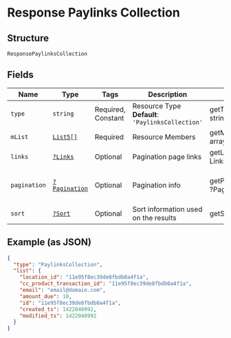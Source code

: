 
# Response Paylinks Collection

## Structure

`ResponsePaylinksCollection`

## Fields

| Name | Type | Tags | Description | Getter | Setter |
|  --- | --- | --- | --- | --- | --- |
| `type` | `string` | Required, Constant | Resource Type<br>**Default**: `'PaylinksCollection'` | getType(): string | setType(string type): void |
| `mList` | [`List5[]`](../../doc/models/list-5.md) | Required | Resource Members | getMList(): array | setMList(array mList): void |
| `links` | [`?Links`](../../doc/models/links.md) | Optional | Pagination page links | getLinks(): ?Links | setLinks(?Links links): void |
| `pagination` | [`?Pagination`](../../doc/models/pagination.md) | Optional | Pagination info | getPagination(): ?Pagination | setPagination(?Pagination pagination): void |
| `sort` | [`?Sort`](../../doc/models/sort.md) | Optional | Sort information used on the results | getSort(): ?Sort | setSort(?Sort sort): void |

## Example (as JSON)

```json
{
  "type": "PaylinksCollection",
  "list": {
    "location_id": "11e95f8ec39de8fbdb0a4f1a",
    "cc_product_transaction_id": "11e95f8ec39de8fbdb0a4f1a",
    "email": "email@domain.com",
    "amount_due": 10,
    "id": "11e95f8ec39de8fbdb0a4f1a",
    "created_ts": 1422040992,
    "modified_ts": 1422040992
  }
}
```

